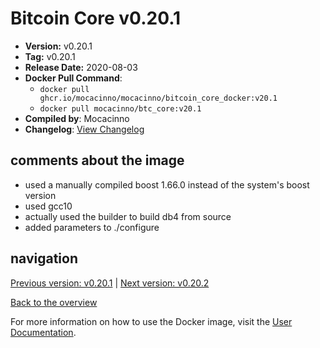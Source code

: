 # Bitcoin Core v0.20.1

- **Version:** v0.20.1
- **Tag:** v0.20.1
- **Release Date:** 2020-08-03
- **Docker Pull Command**:
  - `docker pull ghcr.io/mocacinno/mocacinno/bitcoin_core_docker:v20.1`
  - `docker pull mocacinno/btc_core:v20.1`
- **Compiled by**: Mocacinno
- **Changelog**: [View Changelog](https://github.com/bitcoin/bitcoin/blob/v0.20.1/doc/release-notes.md)

## comments about the image

- used a manually compiled boost 1.66.0 instead of the system's boost version
- used gcc10
- actually used the builder to build db4 from source
- added parameters to ./configure

## navigation

[Previous version: v0.20.1](./v20.0.md) | [Next version: v0.20.2](./v20.2.md)

[Back to the overview](./Readme.md)

For more information on how to use the Docker image, visit the [User Documentation](../userdocs/Readme.md).
